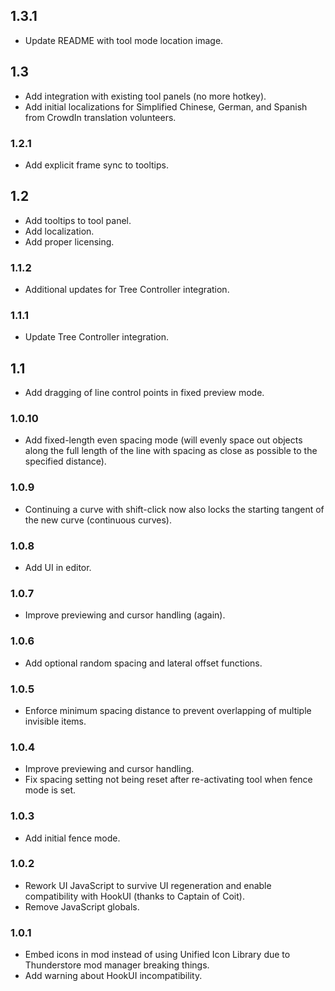 ## 1.3.1
- Update README with tool mode location image.


## 1.3
- Add integration with existing tool panels (no more hotkey).
- Add initial localizations for Simplified Chinese, German, and Spanish from CrowdIn translation volunteers.

### 1.2.1
- Add explicit frame sync to tooltips.

## 1.2
- Add tooltips to tool panel.
- Add localization.
- Add proper licensing.

### 1.1.2
- Additional updates for Tree Controller integration.

### 1.1.1
- Update Tree Controller integration.

## 1.1
- Add dragging of line control points in fixed preview mode.

### 1.0.10
- Add fixed-length even spacing mode (will evenly space out objects along the full length of the line with spacing as close as possible to the specified distance).

### 1.0.9
- Continuing a curve with shift-click now also locks the starting tangent of the new curve (continuous curves).

### 1.0.8
- Add UI in editor.

### 1.0.7
- Improve previewing and cursor handling (again).

### 1.0.6
- Add optional random spacing and lateral offset functions.

### 1.0.5
- Enforce minimum spacing distance to prevent overlapping of multiple invisible items.

### 1.0.4
- Improve previewing and cursor handling.
- Fix spacing setting not being reset after re-activating tool when fence mode is set.

### 1.0.3
- Add initial fence mode.

### 1.0.2
- Rework UI JavaScript to survive UI regeneration and enable compatibility with HookUI (thanks to Captain of Coit).
- Remove JavaScript globals.

### 1.0.1
- Embed icons in mod instead of using Unified Icon Library due to Thunderstore mod manager breaking things.
- Add warning about HookUI incompatibility.